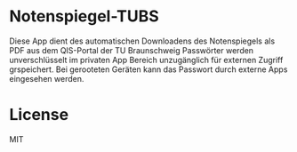 # Notenspiegel-TUBS

Diese App dient des automatischen Downloadens des Notenspiegels als PDF aus dem QIS-Portal der TU Braunschweig
Passwörter werden unverschlüsselt im privaten App Bereich unzugänglich für externen Zugriff grspeichert.
Bei gerooteten Geräten kann das Passwort durch externe Apps eingesehen werden.

# License

MIT

